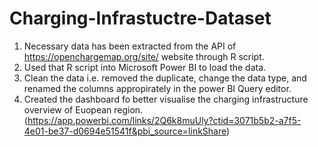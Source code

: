 # Charging-Infrastuctre-Dataset

1. Necessary data has been extracted from the API of https://openchargemap.org/site/ website through R script.
2. Used that R script into Microsoft Power BI to load the data.
3. Clean the data i.e. removed the duplicate, change the data type, and renamed the columns appropirately in the power BI Query editor.
4. Created the dashboard fo better visualise the charging infrastructure overview of Euopean region. (https://app.powerbi.com/links/2Q6k8muUly?ctid=3071b5b2-a7f5-4e01-be37-d0694e51541f&pbi_source=linkShare) 
